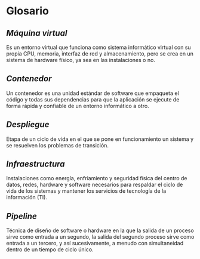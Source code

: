 # Glosario

## *Máquina virtual*

Es un entorno virtual que funciona como sistema informático virtual con su 
propia CPU, memoria, interfaz de red y almacenamiento, pero se crea en un 
sistema de hardware físico, ya sea en las instalaciones o no.

## *Contenedor*

Un contenedor es una unidad estándar de software que empaqueta el código y 
todas sus dependencias para que la aplicación se ejecute de forma rápida y 
confiable de un entorno informático a otro.

## *Despliegue*

Etapa de un ciclo de vida en el que se pone en funcionamiento un sistema y se 
resuelven los problemas de transición.

## *Infraestructura*

Instalaciones como energía, enfriamiento y seguridad física del centro de 
datos, redes, hardware y software necesarios para respaldar el ciclo de vida 
de los sistemas y mantener los servicios de tecnología de la información (TI).

## *Pipeline*
Técnica de diseño de software o hardware en la que la salida de un proceso 
sirve como entrada a un segundo, la salida del segundo proceso sirve como 
entrada a un tercero, y así sucesivamente, a menudo con simultaneidad dentro 
de un tiempo de ciclo único.

